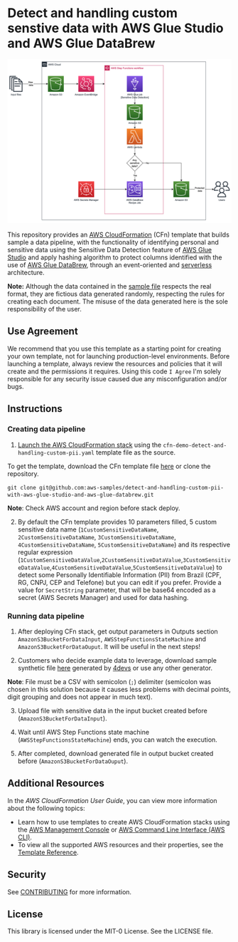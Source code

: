 # Detect and handling custom senstive data with AWS Glue Studio and AWS Glue DataBrew

![alt text](images/sensitive-data-detection-architecture.png "Architecture")

This repository provides an [AWS CloudFormation](https://aws.amazon.com/cloudformation/) (CFn) template that builds sample a data pipeline, with the functionality of identifying personal and sensitive data using the Sensitive Data Detection feature of [AWS Glue Studio](https://docs.aws.amazon.com/glue/latest/ug/what-is-glue-studio.html) and apply hashing algorithm to protect columns identified with the use of [AWS Glue DataBrew](https://aws.amazon.com/glue/features/databrew/), through an event-oriented and [serverless](https://aws.amazon.com/serverless/) architecture.

**Note:** Although the data contained in the [sample file](sample-synthetic-PII-ptbr.csv) respects the real format, they are fictious data generated randomly, respecting the rules for creating each document.
The misuse of the data generated here is the sole responsibility of the user.

## Use Agreement

We recommend that you use this template as a starting point for creating your own template, not for launching production-level environments. Before launching a template, always review the resources and policies that it will create and the permissions it requires. Using this code `I Agree` I'm solely responsible for any security issue caused due any misconfiguration and/or bugs.

## Instructions

### Creating data pipeline 

1. <a href="https://console.aws.amazon.com/cloudformation/home?#/stacks/new">Launch the AWS CloudFormation stack</a> using the `cfn-demo-detect-and-handling-custom-pii.yaml` template file as the source.

To get the template, download the CFn template file [here](cfn-demo-detect-and-handling-custom-pii.yaml) or clone the repository.
```
git clone git@github.com:aws-samples/detect-and-handling-custom-pii-with-aws-glue-studio-and-aws-glue-databrew.git
```
**Note**: Check AWS account and region before stack deploy.

2. By default the CFn template provides 10 parameters filled, 5 custom sensitive data name (`1CustomSensitiveDataName`, `2CustomSensitiveDataName`, `3CustomSensitiveDataName`,
`4CustomSensitiveDataName`, `5CustomSensitiveDataName`) and its respective regular expression (`1CustomSensitiveDataValue`,`2CustomSensitiveDataValue`,`3CustomSensitiveDataValue`,`4CustomSensitiveDataValue`,`5CustomSensitiveDataValue`) to detect some Personally Identifiable Information (PII) from Brazil (CPF, RG, CNPJ, CEP and Telefone) but you can edit if you prefer. 
Provide a value for `SecretString` parameter, that will be base64 encoded as a secret (AWS Secrets Manager) and used for data hashing.

### Running data pipeline 

1. After deploying CFn stack, get output parameters in Outputs section `AmazonS3BucketForDataInput`, `AWSStepFunctionsStateMachine` and `AmazonS3BucketForDataOuput`. It will be useful in the next steps!

2. Customers who decide example data to leverage, download sample synthetic file [here](sample-synthetic-PII-ptbr.csv) generated by [4devs](https://www.4devs.com.br/gerador_de_pessoas) or use any other generator.


**Note**: File must be a CSV with semicolon (`;`) delimiter (semicolon was chosen in this solution because it causes less problems with decimal points, digit grouping and does not appear in much text).

3. Upload file with sensitive data in the input bucket created before (`AmazonS3BucketForDataInput`).

4. Wait until AWS Step Functions state machine (`AWSStepFunctionsStateMachine`) ends, you can watch the execution.

5. After completed, download generated file in output bucket created before (`AmazonS3BucketForDataOuput`).


## Additional Resources
In the *AWS CloudFormation User Guide*, you can view more information about the following topics:

- Learn how to use templates to create AWS CloudFormation stacks using the [AWS Management Console](http://docs.aws.amazon.com/AWSCloudFormation/latest/UserGuide/cfn-console-create-stack.html) or [AWS Command Line Interface (AWS CLI)](http://docs.aws.amazon.com/AWSCloudFormation/latest/UserGuide/using-cfn-cli-creating-stack.html).
- To view all the supported AWS resources and their properties, see the [Template Reference](http://docs.aws.amazon.com/AWSCloudFormation/latest/UserGuide/template-reference.html).

## Security

See [CONTRIBUTING](CONTRIBUTING.md#security-issue-notifications) for more information.

## License

This library is licensed under the MIT-0 License. See the LICENSE file.

